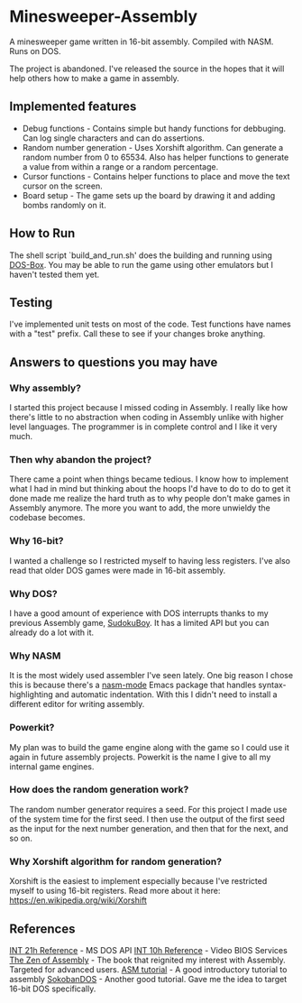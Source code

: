 # Minesweeper-Assembly
A minesweeper game written in 16-bit assembly. Compiled with NASM. Runs on DOS.

The project is abandoned. I've released the source in the hopes that it will help others how to make a game in assembly.

## Implemented features
+ Debug functions - Contains simple but handy functions for debbuging. Can log single characters and can do assertions.
+ Random number generation - Uses Xorshift algorithm. Can generate a random number from 0 to 65534. Also has helper functions to generate a value from within a range or a random percentage.
+ Cursor functions - Contains helper functions to place and move the text cursor on the screen.
+ Board setup - The game sets up the board by drawing it and adding bombs randomly on it.

## How to Run
The shell script `build_and_run.sh' does the building and running using [DOS-Box](https://www.dosbox.com/). You may be able to run the game using other emulators but I haven't tested them yet.

## Testing
I've implemented unit tests on most of the code. Test functions have names with a "test" prefix. Call these to see if your changes broke anything.

## Answers to questions you may have

### Why assembly?
I started this project because I missed coding in Assembly. I really like how there's little to no abstraction when coding in Assembly unlike with higher level languages. The programmer is in complete control and I like it very much.

### Then why abandon the project?
There came a point when things became tedious. I know how to implement what I had in mind but thinking about the hoops I'd have to do to do to get it done made me realize the hard truth as to why people don't make games in Assembly anymore. The more you want to add, the more unwieldy the codebase becomes.

### Why 16-bit?
I wanted a challenge so I restricted myself to having less registers. I've also read that older DOS games were made in 16-bit assembly.

### Why DOS?
I have a good amount of experience with DOS interrupts thanks to my previous Assembly game, [SudokuBoy](https://github.com/accidentalrebel/SudokuBoy). It has a limited API but you can already do a lot with it.

### Why NASM
It is the most widely used assembler I've seen lately. One big reason I chose this is because there's a [nasm-mode](https://github.com/skeeto/nasm-mode) Emacs package that handles syntax-highlighting and automatic indentation. With this I didn't need to install a different editor for writing assembly.

### Powerkit?
My plan was to build the game engine along with the game so I could use it again in future assembly projects. Powerkit is the name I give to all my internal game engines.

### How does the random generation work?
The random number generator requires a seed. For this project I made use of the system time for the first seed. I then use the output of the first seed as the input for the next number generation, and then that for the next, and so on.

### Why Xorshift algorithm for random generation?
Xorshift is the easiest to implement especially because I've restricted myself to using 16-bit registers. Read more about it here: https://en.wikipedia.org/wiki/Xorshift

## References
[INT 21h Reference](spike.scu.edu.au/~barry/interrupts.html) - MS DOS API
[INT 10h Reference](http://stanislavs.org/helppc/int_10.html) - Video BIOS Services
[The Zen of Assembly](http://www.jagregory.com/abrash-zen-of-asm/#introduction-pushing-the-envelope) - The book that reignited my interest with Assembly. Targeted for advanced users.
[ASM tutorial](https://github.com/0xAX/asm) - A good introductory tutorial to assembly
[SokobanDOS](https://github.com/adamsmasher/sokobanDOS/tree/master/lesson1) - Another good tutorial. Gave me the idea to target 16-bit DOS specifically.

